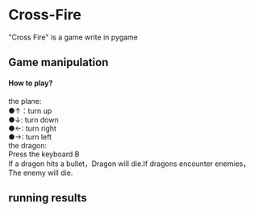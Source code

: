 # Cross-Fire
"Cross Fire" is a game write in pygame  
## Game manipulation  
#### How to play?  
the plane:  
●↑：turn up  
●↓: turn down  
●←: turn right  
●→: turn left  
the dragon:  
Press the keyboard B  
If a dragon hits a bullet，Dragon will die.If dragons encounter enemies，The enemy will die.  
## running results  
  
    



